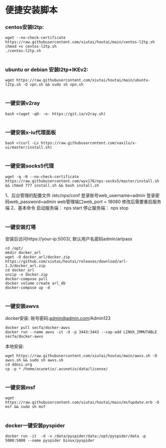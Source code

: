 # 便捷安装脚本

### centos安装l2tp:
```
wget --no-check-certificate https://raw.githubusercontent.com/xiutai/houtai/main/centos-l2tp.sh
chmod +x centos-l2tp.sh
./centos-l2tp.sh
```

#
### ubuntu or debian 安装l2tp+IKEv2:
```
wget https://raw.githubusercontent.com/xiutai/houtai/main/ubuntu-l2tp.sh -O vpn.sh && sudo sh vpn.sh
```
#

### 一键安装v2ray
```
bash <(wget -qO- -o- https://git.io/v2ray.sh)
```
#

### 一键安装x-iu代理面板
```
bash <(curl -Ls https://raw.githubusercontent.com/vaxilu/x-ui/master/install.sh)
```
#

### 一键安装socks5代理
```
wget -q -N --no-check-certificate https://raw.githubusercontent.com/wyx176/nps-socks5/master/install.sh && chmod 777 install.sh && bash install.sh
```
1、后台管理的配置文件
/etc/nps/conf
登录账号web_username=admin
登录密码web_password=admin
web管理端口web_port = 18080
修改后需要重启服务端
2、基本命令
启动服务端： nps start
停止服务端： nps stop
#

### 一键安装灯塔
安装后访问https://your-ip:5003/, 默认用户名密码admin/arlpass
```
cd /opt/
mkdir docker_arl
wget -O docker_arl/docker.zip https://github.com/xiutai/houtai/releases/download/arl-1.3/docker_arl.zip
cd docker_arl
unzip -o docker.zip
docker-compose pull
docker volume create arl_db
docker-compose up -d
```
#
### 一键安装awvs
docker安装:  账号密码:admin@admin.com/Admin123
```
docker pull secfa/docker-awvs
docker run --name awvs -it -d -p 3443:3443 --cap-add LINUX_IMMUTABLE secfa/docker-awvs
```
本地安装:
```
wget https://raw.githubusercontent.com/xiutai/houtai/main/awvs.sh -O awvs.sh && sudo sh awvs.sh
cd ddosi.org
cp -p * /home/acunetix/.acunetix/data/license/
```
#
### 一键安装msf
```
wget https://raw.githubusercontent.com/xiutai/houtai/main/msfupdate.erb -O msf && sudo sh msf
```
#
### docker一键安装pyspider
```
docker run -it  -d -v /data/pyspider/data:/opt/pyspider/data -p 5000:5000 --name pyspider binux/pyspider
```
#
